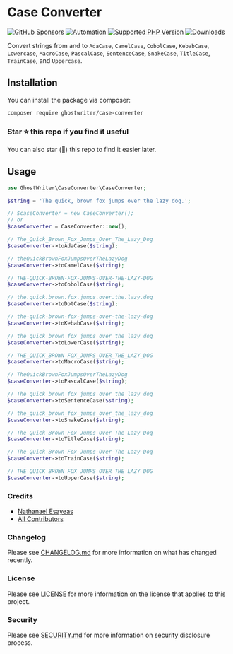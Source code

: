 # Case Converter

[![GitHub Sponsors](https://img.shields.io/github/sponsors/ghostwriter?label=Sponsor+@ghostwriter/case-converter&logo=GitHub+Sponsors)](https://github.com/sponsors/ghostwriter)
[![Automation](https://github.com/ghostwriter/case-converter/actions/workflows/automation.yml/badge.svg)](https://github.com/ghostwriter/case-converter/actions/workflows/automation.yml)
[![Supported PHP Version](https://badgen.net/packagist/php/ghostwriter/case-converter?color=8892bf)](https://www.php.net/supported-versions)
[![Downloads](https://badgen.net/packagist/dt/ghostwriter/case-converter?color=blue)](https://packagist.org/packages/ghostwriter/case-converter)

Convert strings from and to `AdaCase`, `CamelCase`, `CobolCase`, `KebabCase`, `Lowercase`, `MacroCase`, `PascalCase`, `SentenceCase`, `SnakeCase`, `TitleCase`, `TrainCase`, and `Uppercase`.

## Installation

You can install the package via composer:

``` bash
composer require ghostwriter/case-converter
```

### Star ⭐️ this repo if you find it useful

You can also star (🌟) this repo to find it easier later.

## Usage

```php
use GhostWriter\CaseConverter\CaseConverter;

$string = 'The quick, brown fox jumps over the lazy dog.';

// $caseConverter = new CaseConverter();
// or
$caseConverter = CaseConverter::new();

// The_Quick_Brown_Fox_Jumps_Over_The_Lazy_Dog
$caseConverter->toAdaCase($string); 

// theQuickBrownFoxJumpsOverTheLazyDog
$caseConverter->toCamelCase($string);

// THE-QUICK-BROWN-FOX-JUMPS-OVER-THE-LAZY-DOG
$caseConverter->toCobolCase($string);

// the.quick.brown.fox.jumps.over.the.lazy.dog
$caseConverter->toDotCase($string);

// the-quick-brown-fox-jumps-over-the-lazy-dog
$caseConverter->toKebabCase($string);

// the quick brown fox jumps over the lazy dog
$caseConverter->toLowerCase($string);

// THE_QUICK_BROWN_FOX_JUMPS_OVER_THE_LAZY_DOG
$caseConverter->toMacroCase($string);

// TheQuickBrownFoxJumpsOverTheLazyDog
$caseConverter->toPascalCase($string);

// The quick brown fox jumps over the lazy dog
$caseConverter->toSentenceCase($string);

// the_quick_brown_fox_jumps_over_the_lazy_dog
$caseConverter->toSnakeCase($string);

// The Quick Brown Fox Jumps Over The Lazy Dog
$caseConverter->toTitleCase($string);

// The-Quick-Brown-Fox-Jumps-Over-The-Lazy-Dog
$caseConverter->toTrainCase($string);

// THE QUICK BROWN FOX JUMPS OVER THE LAZY DOG
$caseConverter->toUpperCase($string);
```

### Credits

- [Nathanael Esayeas](https://github.com/ghostwriter)
- [All Contributors](https://github.com/ghostwriter/case-converter/contributors)

### Changelog

Please see [CHANGELOG.md](./CHANGELOG.md) for more information on what has changed recently.

### License

Please see [LICENSE](./LICENSE) for more information on the license that applies to this project.

### Security

Please see [SECURITY.md](./SECURITY.md) for more information on security disclosure process.
